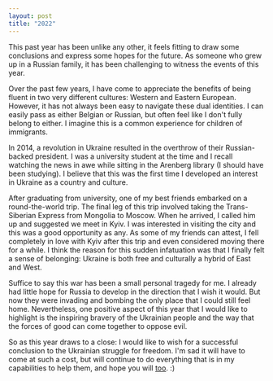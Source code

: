 ```yaml
---
layout: post
title: "2022"
---
```


This past year has been unlike any other, it feels fitting to draw some conclusions and express some hopes for the future. As someone who grew up in a Russian family, it has been challenging to witness the events of this year. 

Over the past few years, I have come to appreciate the benefits of being fluent in two very different cultures: Western and Eastern European. However, it has not always been easy to navigate these dual identities. I can easily pass as either Belgian or Russian, but often feel like I don't fully belong to either. I imagine this is a common experience for children of immigrants. 

In 2014, a revolution in Ukraine resulted in the overthrow of their Russian-backed president. I was a university student at the time and I recall watching the news in awe while sitting in the Arenberg library (I should have been studying). I believe that this was the first time I developed an interest in Ukraine as a country and culture.

After graduating from university, one of my best friends embarked on a round-the-world trip. The final leg of this trip involved taking the Trans-Siberian Express from Mongolia to Moscow. When he arrived, I called him up and suggested we meet in Kyiv. I was interested in visiting the city and this was a good opportunity as any. As some of my friends can attest, I fell completely in love with Kyiv after this trip and even considered moving there for a while. I think the reason for this sudden infatuation was that I finally felt a sense of belonging: Ukraine is both free and culturally a hybrid of East and West. 

Suffice to say this war has been a small personal tragedy for me. I already had little hope for Russia to develop in the direction that I wish it would. But now they were invading and bombing the only place that I could still feel home. Nevertheless, one positive aspect of this year that I would like to highlight is the inspiring bravery of the Ukrainian people and the way that the forces of good can come together to oppose evil.

So as this year draws to a close: I would like to wish for a successful conclusion to the Ukrainian struggle for freedom. I'm sad it will have to come at such a cost, but will continue to do everything that is in my capabilities to help them, and hope you will [too](https://www.help99.co/). :)